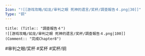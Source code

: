 ```yaml
---
Icon: "![[游戏攻略/如龙/审判之眼 死神的遗言/奖杯/調查報告４.png|30]]"
Type: "铜"
---
```

```ad-common-bronze-trophy
title: (Title:: "調查報告４")
![[游戏攻略/如龙/审判之眼 死神的遗言/奖杯/調查報告４.png|100]]
(Comment:: "完成Chapter8")
```

#审判之眼/奖杯 #奖杯 #奖杯/铜
